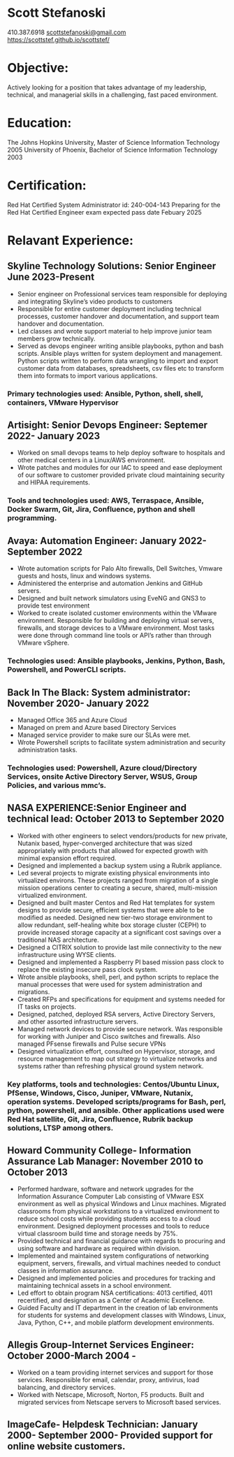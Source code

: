 # Scott Stefanoski

410.387.6918 
scottstefanoski@gmail.com
https://scottstef.github.io/scottstef/

# Objective: 
Actively looking for a position that takes advantage of my leadership, technical, and managerial skills in a challenging, fast paced environment.

# Education:  
The Johns Hopkins University, Master of Science Information Technology 2005
University of Phoenix, Bachelor of Science Information Technology 2003

# Certification: 
Red Hat Certified System Administrator id: 240-004-143
                       Preparing for the Red Hat Certified Engineer exam expected pass date Febuary 2025 

# Relavant Experience:
## Skyline Technology Solutions:  Senior Engineer June 2023-Present
- Senior engineer on Professional services team responsible for deploying and integrating Skyline’s video products to customers
- Responsible for entire customer deployment including technical processes, customer handover and documentation, and support team handover and documentation.
- Led classes and wrote support material to help improve junior team members grow technically.
- Served as devops engineer writing ansible playbooks, python and bash scripts.  Ansible plays written for system deployment and management. Python scripts written to perform data wrangling to import and export customer data from databases, spreadsheets, csv files etc to transform them into formats to import various applications.
### Primary technologies used: Ansible, Python, shell, shell, containers, VMware Hypervisor

## Artisight: Senior Devops Engineer: Septemer 2022- January 2023
- Worked on small devops teams to help deploy software to hospitals and other medical centers in a Linux/AWS environment.
- Wrote patches and modules for our IAC to speed and ease deployment of our software to customer provided private cloud maintaining security and HIPAA requirements.
### Tools and technologies used: AWS, Terraspace, Ansible, Docker Swarm, Git, Jira, Confluence, python and shell programming.

## Avaya: Automation Engineer: January 2022- September 2022
- Wrote automation scripts for Palo Alto firewalls, Dell Switches, Vmware guests and hosts, linux and windows systems.  
- Administered the enterprise and automation Jenkins and GitHub servers.
- Designed and built network simulators using EveNG and GNS3 to provide test environment 
- Worked to create isolated customer environments within the VMware environment.  Responsible for building and deploying virtual servers, firewalls, and storage devices to a VMware environment.  Most tasks were done through command line tools or API’s rather than through VMware vSphere.
### Technologies used: Ansible playbooks, Jenkins, Python, Bash, Powershell, and PowerCLI scripts.

## Back In The Black:  System administrator: November 2020- January 2022
- Managed Office 365 and Azure Cloud
- Managed on prem and Azure based Directory Services
- Managed service provider to make sure our SLAs were met.
- Wrote Powershell scripts to facilitate system administration and security administration tasks.
### Technologies used: Powershell, Azure cloud/Directory Services, onsite Active Directory Server, WSUS, Group Policies, and various mmc’s.

## NASA EXPERIENCE:Senior Engineer and technical lead: October 2013 to September 2020
- Worked with other engineers to select vendors/products for new private, Nutanix based, hyper-converged architecture that was sized appropriately with products that allowed for expected growth with minimal expansion effort required.
- Designed and implemented a backup system using a Rubrik appliance.
- Led several projects to migrate existing physical environments into virtualized environs.  These projects ranged from migration of a single mission operations center to creating a secure, shared, multi-mission virtualized environment.
- Designed and built master Centos and Red Hat templates for system designs to provide secure, efficient systems that were able to be modified as needed.
Designed new tier-two storage environment to allow redundant, self-healing white box storage cluster (CEPH) to provide increased storage capacity at a significant cost savings over a traditional NAS architecture.
- Designed a CITRIX solution to provide last mile connectivity to the new infrastructure using WYSE clients.
- Designed and implemented a Raspberry PI based mission pass clock to replace the existing insecure pass clock system.
- Wrote ansible playbooks, shell, perl, and python scripts to replace the manual processes that were used for system administration and migrations.
- Created RFPs and specifications for equipment and systems needed for IT tasks on projects.  
- Designed, patched, deployed RSA servers, Active Directory Servers, and other assorted infrastructure servers.  
- Managed network devices to provide secure network.  Was responsible for working with Juniper and Cisco switches and firewalls.  Also managed PFsense firewalls and Pulse secure VPNs
- Designed virtualization effort, consulted on Hypervisor, storage, and resource management to map out strategy to virtualize networks and systems rather than refreshing physical ground system network.
### Key platforms, tools and technologies: Centos/Ubuntu Linux, PfSense, Windows, Cisco, Juniper, VMware, Nutanix, operation systems.  Developed scripts/programs for Bash, perl, python, powershell, and ansible.  Other applications used were Red Hat satellite, Git, Jira, Confluence, Rubrik backup solutions, LTSP among others.

## Howard Community College- Information Assurance Lab Manager: November 2010 to October 2013
- Performed hardware, software and network upgrades for the Information Assurance Computer Lab consisting of VMware ESX environment as well as physical Windows and Linux machines.  Migrated classrooms from physical workstations to a virtualized environment to reduce school costs while providing students access to a cloud environment.  Designed deployment processes and tools to reduce virtual classroom build time and storage needs by 75%.  
- Provided technical and financial guidance with regards to procuring and using software and hardware as required within division.
- Implemented and maintained system configurations of networking equipment, servers, firewalls, and virtual machines needed to conduct classes in information assurance.
- Designed and implemented policies and procedures for tracking and maintaining technical assets in a school environment.  
- Led effort to obtain program NSA certifications: 4013 certified, 4011 recertified, and designation as a Center of Academic Excellence.
- Guided Faculty and IT department in the creation of lab environments for students for systems and development classes with Windows, Linux, Java, Python, C++, and mobile platform development environments.

## Allegis Group-Internet Services Engineer: October 2000-March 2004 - 
- Worked on a team providing internet services and support for those services.  Responsible for email, calendar, proxy, antivirus, load balancing,  and directory services. 
- Worked with Netscape, Microsoft, Norton, F5 products.  Built and migrated services from Netscape servers to Microsoft based services.

## ImageCafe- Helpdesk Technician: January 2000- September 2000- Provided support for online website customers.

